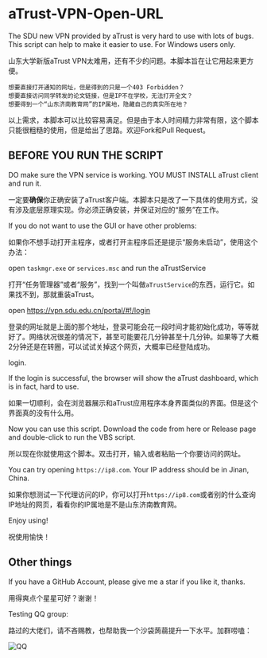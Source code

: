 # aTrust-VPN-Open-URL

The SDU new VPN provided by aTrust is very hard to use with lots of bugs. This script can help to make it easier to use. For Windows users only.

山东大学新版aTrust VPN太难用，还有不少的问题。本脚本旨在让它用起来更方便。

    想要直接打开通知的网址，但是得到的只是一个403 Forbidden？
    想要直接访问同学转发的论文链接，但是IP不在学校，无法打开全文？
    想要得到一个“山东济南教育网”的IP属地，隐藏自己的真实所在地？

以上需求，本脚本可以比较容易满足。但是由于本人时间精力非常有限，这个脚本只能很粗糙的使用，但是给出了思路。欢迎Fork和Pull Request。

## BEFORE YOU RUN THE SCRIPT

DO make sure the VPN service is working. YOU MUST INSTALL aTrust client and run it.

一定要**确保**你正确安装了aTrust客户端。本脚本只是改了一下具体的使用方式，没有涉及底层原理实现。你必须正确安装，并保证对应的“服务”在工作。

If you do not want to use the GUI or have other problems:

如果你不想手动打开主程序，或者打开主程序后还是提示“服务未启动”，使用这个办法：

open `taskmgr.exe` or `services.msc` and run the aTrustService

打开“任务管理器”或者“服务”，找到一个叫做`aTrustService`的东西，运行它。如果找不到，那就重装aTrust。

open https://vpn.sdu.edu.cn/portal/#!/login

登录的网址就是上面的那个地址，登录可能会花一段时间才能初始化成功，等等就好了。网络状况很差的情况下，甚至可能要花几分钟甚至十几分钟。如果等了大概2分钟还是在转圈，可以试试关掉这个网页，大概率已经登陆成功。

login.

If the login is successful, the browser will show the aTrust dashboard, which is in fact, hard to use.

如果一切顺利，会在浏览器展示和aTrust应用程序本身界面类似的界面。但是这个界面真的没有什么用。

Now you can use this script. Download the code from here or Release page and double-click to run the VBS script.

所以现在你就使用这个脚本。双击打开，输入或者粘贴一个你要访问的网址。

You can try opening `https://ip8.com`. Your IP address should be in Jinan, China.

如果你想测试一下代理访问的IP，你可以打开`https://ip8.com`或者别的什么查询IP地址的网页，看看你的IP属地是不是山东济南教育网。

Enjoy using!

祝使用愉快！

## Other things

If you have a GitHub Account, please give me a star if you like it, thanks.

用得爽点个星星可好？谢谢！

Testing QQ group:

路过的大佬们，请不吝赐教，也帮助我一个沙袋蒟蒻提升一下水平。加群唠嗑：

![QQ](https://szw0407.github.io/images/QQgroup.jpg)
